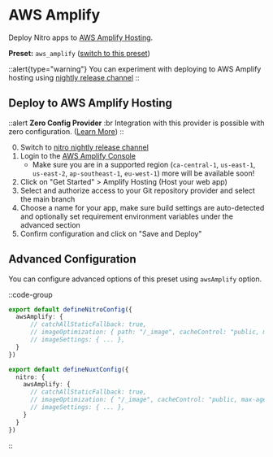# AWS Amplify

Deploy Nitro apps to [AWS Amplify Hosting](https://aws.amazon.com/amplify/).

**Preset:** `aws_amplify` ([switch to this preset](/deploy/#changing-the-deployment-preset))

::alert{type="warning"}
You can experiment with deploying to AWS Amplify hosting using [nightly release channel](https://nitro.unjs.io/guide/getting-started#nightly-release-channel)
::

## Deploy to AWS Amplify Hosting

::alert
**Zero Config Provider**
:br
Integration with this provider is possible with zero configuration. ([Learn More](/deploy/#zero-config-providers))
::

0. Switch to [nitro nightly release channel](https://nitro.unjs.io/guide/getting-started#nightly-release-channel)
1. Login to the [AWS Amplify Console](https://console.aws.amazon.com/amplify/)
    - Make sure you are in a supported region (`ca-central-1`, `us-east-1`, `us-east-2`, `ap-southeast-1`, `eu-west-1`) more will be available soon!
2. Click on "Get Started" > Amplify Hosting (Host your web app)
3. Select and authorize access to your Git repository provider and select the main branch
4. Choose a name for your app, make sure build settings are auto-detected and optionally set requirement environment variables under the advanced section
5. Confirm configuration and click on "Save and Deploy"


## Advanced Configuration

You can configure advanced options of this preset using `awsAmplify` option.

::code-group
```ts [nitro.config.ts]
export default defineNitroConfig({
  awsAmplify: {
      // catchAllStaticFallback: true,
      // imageOptimization: { path: "/_image", cacheControl: "public, max-age=3600, immutable" },
      // imageSettings: { ... },
  }
})
```

```ts [nuxt.config.ts]
export default defineNuxtConfig({
  nitro: {
    awsAmplify: {
      // catchAllStaticFallback: true,
      // imageOptimization: { "/_image", cacheControl: "public, max-age=3600, immutable" },
      // imageSettings: { ... },
    }
  }
})
```
::
